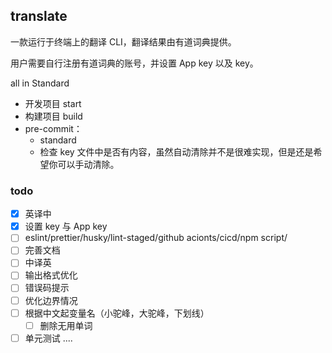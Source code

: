 ## translate

一款运行于终端上的翻译 CLI，翻译结果由有道词典提供。

用户需要自行注册有道词典的账号，并设置 App key 以及 key。



all in Standard



* 开发项目 start
* 构建项目 build
* pre-commit：
  * standard
  * 检查 key 文件中是否有内容，虽然自动清除并不是很难实现，但是还是希望你可以手动清除。



### todo

- [x] 英译中
- [x] 设置 key 与 App key
- [ ] eslint/prettier/husky/lint-staged/github acionts/cicd/npm script/
- [ ] 完善文档
- [ ] 中译英
- [ ] 输出格式优化
- [ ] 错误码提示
- [ ] 优化边界情况
- [ ] 根据中文起变量名（小驼峰，大驼峰，下划线）
  - [ ] 删除无用单词
- [ ] 单元测试 ....
